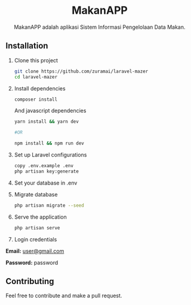 <h1 align="center">MakanAPP</h1>
<p align="center">MakanAPP adalah aplikasi Sistem Informasi Pengelolaan Data Makan.</p>


## Installation
1. Clone this project
    ```bash
    git clone https://github.com/zuramai/laravel-mazer
    cd laravel-mazer
    ```
2. Install dependencies
    ```bash
    composer install
    ```
    And javascript dependencies
    ```bash
    yarn install && yarn dev

    #OR

    npm install && npm run dev
    ```

3. Set up Laravel configurations
    ```bash
    copy .env.example .env
    php artisan key:generate
    ```

4. Set your database in .env

5. Migrate database
    ```bash
    php artisan migrate --seed
    ```

6. Serve the application
    ```bash
    php artisan serve
    ```

7. Login credentials

**Email:** user@gmail.com

**Password:** password
## Contributing
Feel free to contribute and make a pull request.
